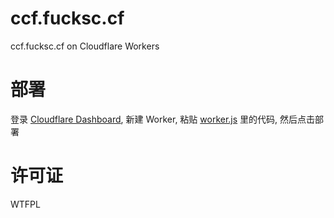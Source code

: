 # ccf.fucksc.cf
ccf.fucksc.cf on Cloudflare Workers

# 部署

登录 [Cloudflare Dashboard](https://dash.cloudflare.com/), 新建 Worker, 粘贴 [worker.js](./worker.js) 里的代码, 然后点击部署

# 许可证

WTFPL
